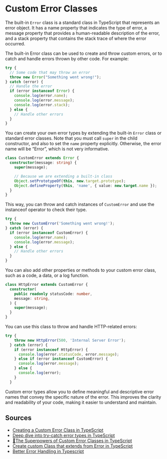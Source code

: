 # Custom Error Classes

The built-in `Error` class is a standard class in TypeScript that represents
an error object. It has a name property that indicates the type of error,
a message property that provides a human-readable description of the error,
and a stack property that contains the stack trace of where the error occurred.

The built-in Error class can be used to create and throw custom errors, or to
catch and handle errors thrown by other code. For example:

```typescript
try {
  // Some code that may throw an error
  throw new Error("Something went wrong!");
} catch (error) {
  // Handle the error
  if (error instanceof Error) {
    console.log(error.name);
    console.log(error.message);
    console.log(error.stack);
  } else {
    // Handle other errors
  }
}
```

You can create your own error types by extending the built-in `Error` class or
standard error classes. Note that you must call `super` in the child constructor,
and also to set the `name` property explicitly. Otherwise, the error name will
be “Error”, which is not very informative.


```typescript
class CustomError extends Error {
  constructor(message: string) {
    super(message);

    // Because we are extending a built-in class
    Object.setPrototypeOf(this, new.target.prototype);
    Object.defineProperty(this, 'name', { value: new.target.name });
  }
}
```

This way, you can throw and catch instances of `CustomError` and use the instanceof
operator to check their type.

```typescript
try {
  throw new CustomError('Something went wrong!');
} catch (error) {
  if (error instanceof CustomError) {
    console.log(error.name);
    console.log(error.message);
  } else {
    // Handle other errors
  }
}
```

You can also add other properties or methods to your custom error class, such
as a code, a data, or a log function.

```typescript
class HttpError extends CustomError {
  constructor(
    public readonly statusCode: number,
    message: string,
  ) {
    super(message);
  }
}
```

You can use this class to throw and handle HTTP-related errors:

```typescript
try {
    throw new HttpError(500, 'Internal Server Error');
  } catch (error) {
    if (error instanceof HttpError) {
      console.log(error.statusCode, error.message);
    } else if (error instanceof CustomError) {
      console.log(error.message);
    } else {
      console.log(error);
    }
  }
```

Custom error types allow you to define meaningful and descriptive error names
that convey the specific nature of the error. This improves the clarity and
readability of your code, making it easier to understand and maintain.

## Sources

- [Creating a Custom Error Class in TypeScript](https://medium.com/salvarlabs/creating-a-custom-error-class-in-typescript-cf6cc7dec657)
- [Deep dive into try-catch error types in TypeScript](https://byby.dev/ts-try-catch-error-type)
- [🍁The Superpowers of Custom Error Classes in TypeScript](https://medium.com/@mosaddeqsidi/the-superpowers-of-custom-error-classes-in-typescript-51560904c95c)
- [Create custom Class that extends from Error in TypeScript](https://bobbyhadz.com/blog/typescript-extend-error-class)
- [Better Error Handling in Typescript](https://edg.foo/blog/better-errors-ts)
